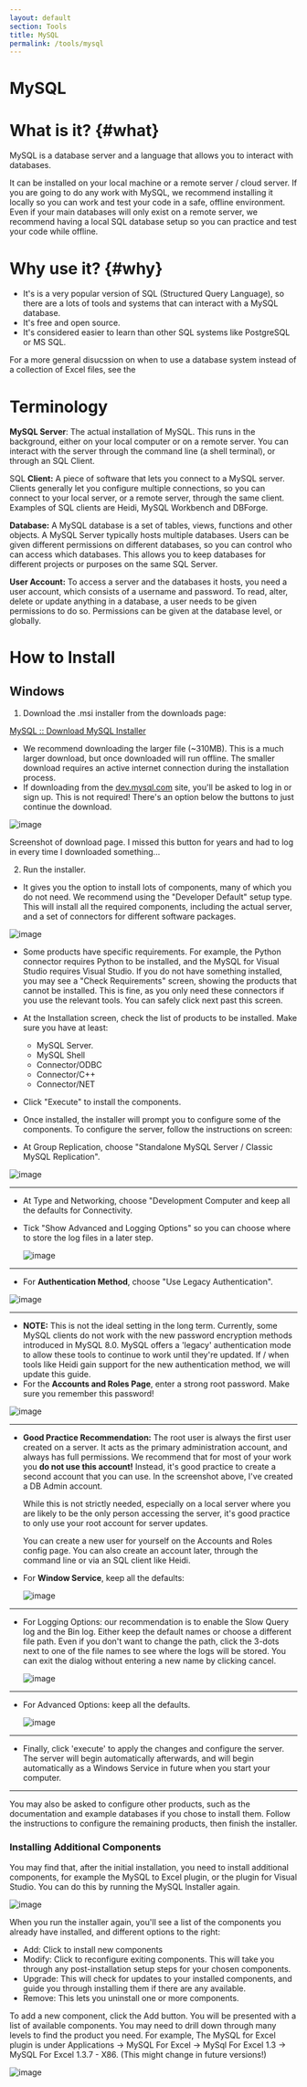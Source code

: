 ```yaml
---
layout: default
section: Tools
title: MySQL
permalink: /tools/mysql
---
```


# MySQL

# What is it? {#what}

MySQL is a database server and a language that allows you to interact with databases.

It can be installed on your local machine or a remote server / cloud server. If you are going to do any work with MySQL, we recommend installing it locally so you can work and test your code in a safe, offline environment. Even if your main databases will only exist on a remote server, we recommend having a local SQL database setup so you can practice and test your code while offline.

# Why use it? {#why}

- It's is a very popular version of SQL (Structured Query Language), so there are a lots of tools and systems that can interact with a MySQL database.
- It's free and open source.
- It's considered easier to learn than other SQL systems like PostgreSQL or MS SQL.

For a more general disucssion on when to use a database system instead of a collection of Excel files, see the 

# Terminology

**MySQL Server**: The actual installation of MySQL. This runs in the background, either on your local computer or on a remote server. You can interact with the server through the command line (a shell terminal), or through an SQL Client.

SQL **Client:** A piece of software that lets you connect to a MySQL server. Clients generally let you configure multiple connections, so you can connect to your local server, or a remote server, through the same client. Examples of SQL clients are Heidi, MySQL Workbench and DBForge.

**Database:** A MySQL database is a set of tables, views, functions and other objects. A MySQL Server typically hosts multiple databases. Users can be given different permissions on different databases, so you can control who can access which databases. This allows you to keep databases for different projects or purposes on the same SQL Server.

**User Account:** To access a server and the databases it hosts, you need a user account, which consists of a username and password. To read, alter, delete or update anything in a database, a user needs to be given permissions to do so. Permissions can be given at the database level, or globally.

# How to Install

## Windows

1. Download the .msi installer from the downloads page:

[MySQL :: Download MySQL Installer](https://dev.mysql.com/downloads/installer/)

- We recommend downloading the larger file (~310MB). This is a much larger download, but once downloaded will run offline. The smaller download requires an active internet connection during the installation process.
- If downloading from the [dev.mysql.com](http://dev.mysql.com) site, you'll be asked to log in or sign up. This is not required! There's an option below the buttons to just continue the download.

![image](/assets/images/MySQL/Screenshot2018-10-2212-b6509f08-cad9-4e2b-a443-95bce75ee2b5.13.27.png)

Screenshot of download page. I missed this button for years and had to log in every time I downloaded something...

2. Run the installer.

- It gives you the option to install lots of components, many of which you do not need. We recommend using the "Developer Default" setup type. This will install all the required components, including the actual server, and a set of connectors for different software packages.

![image](/assets/images/MySQL/Screenshot2018-10-2212-5823a41e-c3a1-46fa-9b02-79f43a08750c.20.03.png)

- Some products have specific requirements. For example, the Python connector requires Python to be installed, and the MySQL for Visual Studio requires Visual Studio. If you do not have something installed, you may see a "Check Requirements" screen, showing the products that cannot be installed. This is fine, as you only need these connectors if you use the relevant tools. You can safely click next past this screen.
- At the Installation screen, check the list of products to be installed. Make sure you have at least:
  - MySQL Server.
  - MySQL Shell
  - Connector/ODBC
  - Connector/C++
  - Connector/NET
- Click "Execute" to install the components.
- Once installed, the installer will prompt you to configure some of the components. To configure the server, follow the instructions on screen:

- At Group Replication, choose "Standalone MySQL Server / Classic MySQL Replication".

![image](/assets/images/MySQL/Screenshot2018-10-2212-[4]2bbc595-7b80-46a2-b33c-c4ff33e4ecfb.28.05.png)

---

- At Type and Networking, choose "Development Computer and keep all the defaults for Connectivity.
- Tick "Show Advanced and Logging Options" so you can choose where to store the log files in a later step.

  ![image](/assets/images/MySQL/Screenshot2018-10-2212-1c454a37-5711-47c5-b908-3d75ba5a627f-86322c70-a6d5-4cae-8a4b-f369d9bb31b9.28.22.png)

---

- For **Authentication Method**, choose "Use Legacy Authentication".

![image](/assets/images/MySQL/Screenshot2018-10-2212-cb4b4b0c-a34b-4113-b546-049bfb4a707e.34.57.png)

---

- **NOTE:** This is not the ideal setting in the long term. Currently, some MySQL clients do not work with the new password encryption methods introduced in MySQL 8.0. MySQL offers a 'legacy' authentication mode to allow these tools to continue to work until they're updated. If / when tools like Heidi gain support for the new authentication method, we will update this guide.
- For the **Accounts and Roles Page**, enter a strong root password. Make sure you remember this password!

![image](/assets/images/MySQL/Screenshot2018-10-2212-b6928504-09e4-4b07-b311-4ae03ecbbb24.29.51.png)

---

- **Good Practice Recommendation:** The root user is always the first user created on a server. It acts as the primary administration account, and always has full permissions. We recommend that for most of your work you **do not use this account!** Instead, it's good practice to create a second account that you can use. In the screenshot above, I've created a DB Admin account.

  While this is not strictly needed, especially on a local server where you are likely to be the only person accessing the server, it's good practice to only use your root account for server updates.

  You can create a new user for yourself on the Accounts and Roles config page. You can also create an account later, through the command line or via an SQL client like Heidi.

- For **Window Service**, keep all the defaults:

  ![image](/assets/images/MySQL/Screenshot2018-10-2212-d9b171db-d7b2-486a-9b5d-4569beaeee92-d21254a8-5b81-445f-a04a-9d6ddf8922de.30.02.png)

---

- For Logging Options: our recommendation is to enable the Slow Query log and the Bin log. Either keep the default names or choose a different file path. Even if you don't want to change the path, click the 3-dots next to one of the file names to see where the logs will be stored. You can exit the dialog without entering a new name by clicking cancel.

  ![image](/assets/images/MySQL/Screenshot2018-10-2213-d83449df-f392-423b-b1c0-8749087d4a3f-3a551f23-8778-4378-9f15-20db482e9f63.45.45.png)

---

- For Advanced Options: keep all the defaults.

  ![image](/assets/images/MySQL/Screenshot2018-10-2212-c373581c-d5dd-4e02-bca4-4599e761c348-4b36b60d-f0b0-4dae-b880-3c0b3c32aaf9.31.31.png)

---

- Finally, click 'execute' to apply the changes and configure the server. The server will begin automatically afterwards, and will begin automatically as a Windows Service in future when you start your computer.

---

You may also be asked to configure other products, such as the documentation and example databases if you chose to install them. Follow the instructions to configure the remaining products, then finish the installer.

### Installing Additional Components
You may find that, after the initial installation, you need to install additional components, for example the MySQL to Excel plugin, or the plugin for Visual Studio. You can do this by running the MySQL Installer again. 

![image](/assets/images/MySQL/mysql-installer-add.png)

When you run the installer again, you'll see a list of the components you already have installed, and different options to the right:
 - Add: Click to install new components
 - Modify: Click to reconfigure exiting components. This will take you through any post-installation setup steps for your chosen components.
 - Upgrade: This will check for updates to your installed components, and guide you through installing them if there are any available.
 - Remove: This lets you uninstall one or more components.

To add a new component, click the Add button. You will be presented with a list of available components. You may need to drill down through many levels to find the product you need. For example, The MySQL for Excel plugin is under Applications -> MySQL For Excel -> MySql For Excel 1.3 -> MySQL For Excel 1.3.7 - X86. (This might change in future versions!)

![image](/assets/images/MySQL/mysql-installer-choose-components.png)